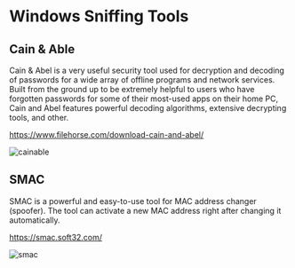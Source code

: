 # Windows Sniffing Tools

## Cain & Able
Cain & Abel is a very useful security tool used for decryption and decoding of passwords for a wide array of offline programs and network services. Built from the ground up to be extremely helpful to users who have forgotten passwords for some of their most-used apps on their home PC, Cain and Abel features powerful decoding algorithms, extensive decrypting tools, and other.

https://www.filehorse.com/download-cain-and-abel/

![cainable](https://1.bp.blogspot.com/-Cu3iqrOhY8A/TZ7vKOfWMfI/AAAAAAAABkc/xeaZvXMNKCg/s728-e100/537.jpg)

## SMAC
SMAC is a powerful and easy-to-use tool for MAC address changer (spoofer). The tool can activate a new MAC address right after changing it automatically.

https://smac.soft32.com/

![smac](https://thegeekpage.com/wp-content/uploads/2016/05/mac-address-changer-tool.gif)

## 
